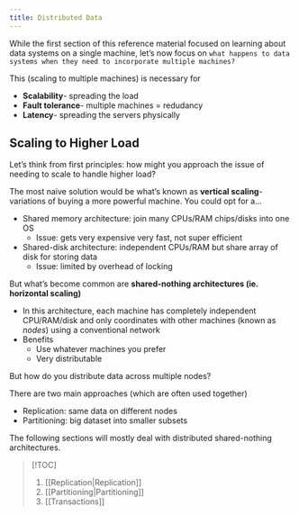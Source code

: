 ```yaml
---
title: Distributed Data
---
```

While the first section of this reference material focused on learning about data systems on a single machine, let’s now focus on `what happens to data systems when they need to incorporate multiple machines?`

This (scaling to multiple machines) is necessary for
- **Scalability**- spreading the load
- **Fault tolerance**- multiple machines = redudancy
- **Latency**- spreading the servers physically

## Scaling to Higher Load

Let’s think from first principles: how might you approach the issue of needing to scale to handle higher load?

The most naive solution would be what’s known as **vertical scaling**- variations of buying a more powerful machine. You could opt for a…
- Shared memory architecture: join many CPUs/RAM chips/disks into one OS
	- Issue: gets very expensive very fast, not super efficient
- Shared-disk architecture: independent CPUs/RAM but share array of disk for storing data
	- Issue: limited by overhead of locking

But what’s become common are **shared-nothing architectures (ie. horizontal scaling)**
- In this architecture, each machine has completely independent CPU/RAM/disk and only coordinates with other machines (known as *nodes*) using a conventional network
- Benefits
	- Use whatever machines you prefer
	- Very distributable

But how do you distribute data across multiple nodes? 

There are two main approaches (which are often used together)
- Replication: same data on different nodes
- Partitioning: big dataset into smaller subsets

The following sections will mostly deal with distributed shared-nothing architectures.


> [!TOC]
> 1. [[Replication|Replication]] 
> 2. [[Partitioning|Partitioning]] 
> 3. [[Transactions]]